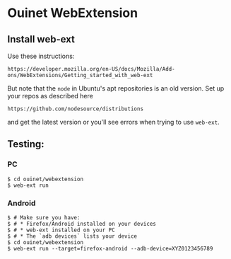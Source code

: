# Ouinet WebExtension

## Install web-ext

Use these instructions:

    https://developer.mozilla.org/en-US/docs/Mozilla/Add-ons/WebExtensions/Getting_started_with_web-ext

But note that the `node` in Ubuntu's apt repositories is an old version. Set up
your repos as described here

    https://github.com/nodesource/distributions

and get the latest version or you'll see errors when trying to use `web-ext`.

## Testing:

### PC

    $ cd ouinet/webextension
    $ web-ext run

### Android

    $ # Make sure you have:
    $ # * Firefox/Android installed on your devices
    $ # * web-ext installed on your PC
    $ # * The `adb devices` lists your device
    $ cd ouinet/webextension
    $ web-ext run --target=firefox-android --adb-device=XYZ0123456789
